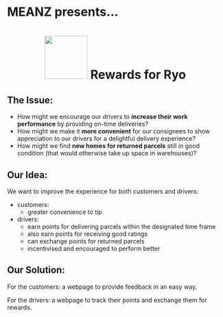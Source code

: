 # MEANZ presents...

<h1 align = "center"> <img src="https://user-images.githubusercontent.com/64476154/221387483-ee48e2dd-6abe-48ef-8d84-31f1844fcb19.png" weight=100px height = 100px>  Rewards for Ryo </h1>

## The Issue:
- How might we encourage our drivers to **increase their work performance** by providing on-time deliveries? 
- How might we make it **more convenient** for our consignees to show appreciation to our drivers for a delightful delivery experience?
- How might we find **new homes for returned parcels** still in good condition (that would otherwise take up space in warehouses)?

## Our Idea:
We want to improve the experience for both customers and drivers:
- customers:
  - greater convenience to tip
- drivers:
  - earn points for delivering parcels within the designated time frame
  - also earn points for receiving good ratings
  - can exchange points for returned parcels 
  - incentivised and encouraged to perform better
  
## Our Solution:
For the customers: a webpage to provide feedback in an easy way.

For the drivers: a webpage to track their points and exchange them for rewards.
